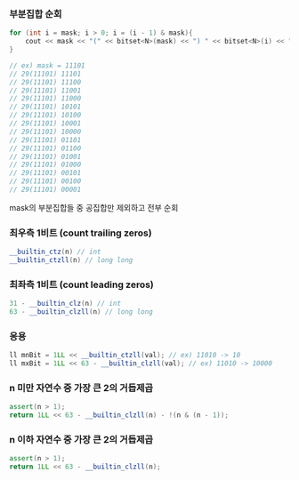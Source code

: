 ### 부분집합 순회
```cpp
for (int i = mask; i > 0; i = (i - 1) & mask){
    cout << mask << "(" << bitset<N>(mask) << ") " << bitset<N>(i) << "\n";
}

// ex) mask = 11101
// 29(11101) 11101
// 29(11101) 11100
// 29(11101) 11001
// 29(11101) 11000
// 29(11101) 10101
// 29(11101) 10100
// 29(11101) 10001
// 29(11101) 10000
// 29(11101) 01101
// 29(11101) 01100
// 29(11101) 01001
// 29(11101) 01000
// 29(11101) 00101
// 29(11101) 00100
// 29(11101) 00001
```
mask의 부분집합들 중 공집합만 제외하고 전부 순회

### 최우측 1비트 (count trailing zeros)
```cpp
__builtin_ctz(n) // int
__builtin_ctzll(n) // long long
```
### 최좌측 1비트 (count leading zeros)
```cpp
31 - __builtin_clz(n) // int
63 - __builtin_clzll(n) // long long
```

### 응용
```cpp
ll mnBit = 1LL << __builtin_ctzll(val); // ex) 11010 -> 10
ll mxBit = 1LL << 63 - __builtin_clzll(val); // ex) 11010 -> 10000
```

### n 미만 자연수 중 가장 큰 2의 거듭제곱
```cpp
assert(n > 1);
return 1LL << 63 - __builtin_clzll(n) - !(n & (n - 1));
```
### n 이하 자연수 중 가장 큰 2의 거듭제곱
```cpp
assert(n > 1);
return 1LL << 63 - __builtin_clzll(n);
```